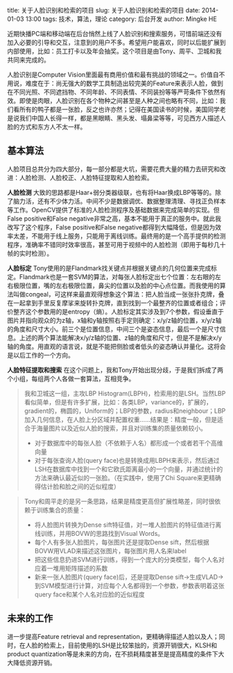 title: 关于人脸识别和检索的项目
slug: 关于人脸识别和检索的项目
date: 2014-01-03 13:00 
tags: 技术，算法，理论
category: 后台开发
author: Mingke HE

近期快播PC端和移动端在后台悄然上线了人脸识别和搜索服务，可惜前端还没有加入必要的引导和交互，注意到的用户不多。希望用户能喜欢，同时以后能扩展到内部使用，比如：员工打卡以及年会抽奖。这个项目是由Tony、周平、卫城和我共同来完成的。

人脸识别是Computer Vision里面最有商用价值和最有挑战的领域之一。价值自不用说，难度在于：尚无强大的数学工具制造出较完美的Feature来表示人脸，做到在不同光照、不同遮挡物、不同年龄、不同表情、不同装扮等等严苛条件下依然有效。即使是肉眼，人脸识别在各个物种之间甚至是人种之间也略有不同，比如：我们看所有的鸭子都是一张脸，反之也许亦然；记得在美国读书的时候，美国同学老是说我们中国人长得一样，都是黑眼睛、黑头发、塌鼻梁等等，可见西方人描述人脸的方式和东方人不太一样。


基本算法
----

人脸项目总共分为四大部分，每一部分都是大坑，需要花费大量的精力去研究和改进：人脸检测、人脸校正、人脸特征提取和人脸检索。

**人脸检测** 大致的思路都是Haar+弱分类器级联，也有将Haar换成LBP等等的。除了脑力活，还有不少体力活。中间不少是数据调优、数据整理清理、寻找正负样本等工作。OpenCV提供了标准的人脸检测程序及基础数据来完成简单的实现。但False positive和False negative非常之高，基本不能用于真正的服务中。就此我改写了这个程序，False positive和False negative都得到大幅降低，但是因为效率太差，不能用于线上服务，只能用于离线训练。最终用的是一个高手提供的检测程序，准确率不错同时效率很高，甚至可用于视频中的人脸检测（即用于每秒几十帧的实时检测）。

**人脸标定** Tony使用的是Flandmark找关键点并根据关键点的几何位置来完成标定。Flandmark也是一套SVM的算法，对每张人脸标定出七个位置：左右眼的左右极限位置，嘴的左右极限位置，鼻尖的位置以及脸的中心点位置。而我使用的算法叫做congeal，可这样来最直观得想象这个算法：把人脸当成一张张扑克牌，叠在一起拿到手里反复摩挲来旋转扑克牌，直到找到一个最整齐的位置或者组合；评价整齐这个参数用的是entropy（熵）。人脸标定其实涉及到7个参数，假设垂直于图片并指向观众的为z轴，x轴和y轴按照右手定则确定：x/y/z轴的位置，x/y/z轴的角度和尺寸大小。前三个是位置信息，中间三个是姿态信息，最后一个是尺寸信息。上述的两个算法能解决x/y/z轴的位置、z轴的角度和尺寸，但是不是解决x/y轴的角度。用直观的语言说，就是不能把侧脸或者低头的姿态确认并量化。这将会是以后工作的一个方向。

**人脸特征提取和搜索** 在这个问题上，我和Tony开始出现分歧，于是我们拆成了两个小组，每组两个人各做一套算法，互相竞争。

>我和卫城这一组，主攻LBP Histogram(LBPH)，检索用的是LSH。当然LBP看似简单，但是有许多扩展，比如：各类LBP，variance的，扩展的，gradient的，椭圆的，Uniform的；LBP的参数，radius和neighbour；LBP加入几何信息，在人脸上分区域并配置权重……结果是：精度一般，但是适合于海量图片以及近似人脸的搜索，并且对训练集的质量依赖较小。
>
> - 对于数据库中的每张人脸（不依赖于人名）都形成一个或者若干个高维向量
> - 对于每张查询人脸(query face)也是转换成用LBPH来表示，然后通过LSH在数据库中找到一个和它欧氏距离最小的一个向量，并通过统计的方法来确认最近似的一张脸。（在实践中，使用了Chi Square来更精确得估计脸和脸之间的近似程度）

>

>  Tony和周平走的是另一条思路，结果是精度更高但扩展性略差，同时很依赖于训练集合的质量：
> 
>  - 将人脸图片转换为Dense sift特征值，对一堆人脸图片的特征值进行离线训练，并用BOVW的思路找到Visual Words。
>  - 每个人有多张人脸图片，每张图片还是提取Dense sift，然后根据BOVW用VLAD来描述这张图片，每张图片用人名来label
>  - 把这些信息扔进SVM进行训练，得到一个庞大的分类模型，每个人名对应着一堆用矩阵描述的系数
>  - 新来一张人脸图片(query face)后，还是提取Dense sift->生成VLAD->到SVM模型进行计算，对应每个人名都得到一个参数，参数表明着这张query face和某个人名对应脸的近似程度

未来的工作
-----
进一步提高Feature retrieval and representation，更精确得描述人脸以及人；同时，在人脸的检索上，目前使用的LSH是比较笨拙的，资源开销很大，KLSH和product quantization等是未来的方向，在不损耗精度甚至是提高精度的条件下大大降低资源开销。
